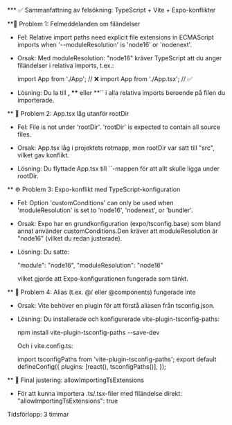 \*\*\* ✅ Sammanfattning av felsökning: TypeScript + Vite + Expo-konflikter

\*\*🔧 Problem 1: Felmeddelanden om filändelser

-   Fel:
    Relative import paths need explicit file extensions in ECMAScript imports when '--moduleResolution' is 'node16' or 'nodenext'.

-   Orsak:
    Med moduleResolution: "node16" kräver TypeScript att du anger filändelser i relativa imports, t.ex.:

    import App from './App'; // ❌
    import App from './App.tsx'; // ✅

-   Lösning:
    Du la till **, \*\*** eller \*\*`` i alla relativa imports beroende på filen du importerade.

\*\* 📂 Problem 2: App.tsx låg utanför rootDir

-   Fel:
    File is not under 'rootDir'. 'rootDir' is expected to contain all source files.

-   Orsak:
    App.tsx låg i projektets rotmapp, men rootDir var satt till "src", vilket gav konflikt.

-   Lösning:
    Du flyttade App.tsx till ``-mappen för att allt skulle ligga under rootDir.

\*\* ⚙️ Problem 3: Expo-konflikt med TypeScript-konfiguration

-   Fel:
    Option 'customConditions' can only be used when 'moduleResolution' is set to 'node16', 'nodenext', or 'bundler'.

-   Orsak:
    Expo har en grundkonfiguration (expo/tsconfig.base) som bland annat använder customConditions.Den kräver att moduleResolution är "node16" (vilket du redan justerade).

-   Lösning:
    Du satte:

    "module": "node16",
    "moduleResolution": "node16"

    vilket gjorde att Expo-konfigurationen fungerade som tänkt.

\*\* 🧱 Problem 4: Alias (t.ex. @/ eller @components) fungerade inte

-   Orsak:
    Vite behöver en plugin för att förstå aliasen från tsconfig.json.

-   Lösning:
    Du installerade och konfigurerade vite-plugin-tsconfig-paths:

    npm install vite-plugin-tsconfig-paths --save-dev

    Och i vite.config.ts:

    import tsconfigPaths from 'vite-plugin-tsconfig-paths';
    export default defineConfig({
    plugins: [react(), tsconfigPaths()],
    });

\*\* 📁 Final justering: allowImportingTsExtensions

-   För att kunna importera .ts/.tsx-filer med filändelse direkt:
    "allowImportingTsExtensions": true

Tidsförlopp: 3 timmar
